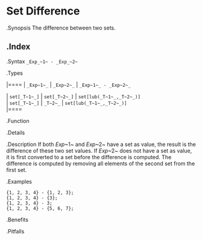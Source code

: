 # Set Difference

.Synopsis
The difference between two sets.

.Index
-

.Syntax
`_Exp_~1~ - _Exp_~2~`

.Types


|====
| `_Exp~1~_`    |  `_Exp~2~_`     | `_Exp~1~_ - _Exp~2~_`       

| `set[_T~1~_]` |  `set[_T~2~_]`  | `set[lub(_T~1~_,_T~2~_)]`   
| `set[_T~1~_]` |  `_T~2~_`       | `set[lub(_T~1~_,_T~2~_)]`   
|====


.Function

.Details

.Description
If both _Exp_~1~ and _Exp_~2~ have a set as value, the result is the difference of these two set values. 
If _Exp_~2~ does not have a set as value, it is first converted to a set before the difference is computed.
The difference is computed by removing all elements of the second set from the first set.

.Examples
```rascal-shell
{1, 2, 3, 4} - {1, 2, 3};
{1, 2, 3, 4} - {3};
{1, 2, 3, 4} - 3;
{1, 2, 3, 4} - {5, 6, 7};
```

.Benefits

.Pitfalls

